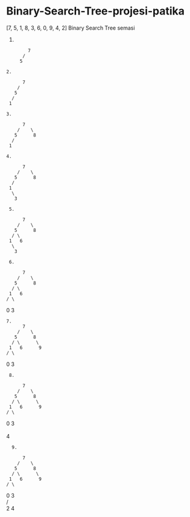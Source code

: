 # Binary-Search-Tree-projesi-patika
 
  [7, 5, 1, 8, 3, 6, 0, 9, 4, 2] Binary Search Tree semasi
  
   1.   
  
            7
          /  
         5    
         
    2.  
              
          7
        /    
       5        
      /       
     1    
      
    3. 
         
          7
        /    \ 
       5      8  
      /       
     1 
     
    4.  
         
          7
        /    \ 
       5      8  
      /        
     1   
      \
       3
       
     5. 
         
          7
        /    \ 
       5      8  
      / \      
     1   6
      \
       3
       
     6. 
         
          7
        /    \ 
       5      8  
      / \      
     1   6
    / \
   0   3 

    7.         
          7
        /    \ 
       5      8  
      / \      \
     1   6      9
    / \
   0   3  
     
     8. 
        
          7
        /    \ 
       5      8  
      / \      \
     1   6      9
    / \
   0   3   
        \
         4
         
      9.
                   
          7
        /    \ 
       5      8  
      / \      \
     1   6      9
    / \
   0   3   
      / \
     2   4  

